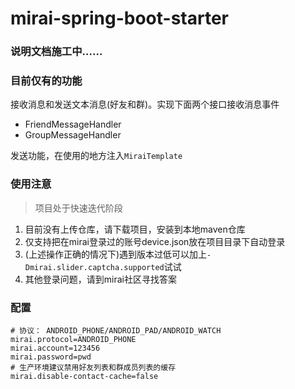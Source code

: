 # mirai-spring-boot-starter
### 说明文档施工中……
### 目前仅有的功能
接收消息和发送文本消息(好友和群)。实现下面两个接口接收消息事件
- FriendMessageHandler
- GroupMessageHandler

发送功能，在使用的地方注入`MiraiTemplate`

### 使用注意
> 项目处于快速迭代阶段
1. 目前没有上传仓库，请下载项目，安装到本地maven仓库
2. 仅支持把在mirai登录过的账号device.json放在项目目录下自动登录
3. (上述操作正确的情况下)遇到版本过低可以加上`-Dmirai.slider.captcha.supported`试试
4. 其他登录问题，请到mirai社区寻找答案

### 配置
```properties
# 协议： ANDROID_PHONE/ANDROID_PAD/ANDROID_WATCH
mirai.protocol=ANDROID_PHONE
mirai.account=123456
mirai.password=pwd
# 生产环境建议禁用好友列表和群成员列表的缓存
mirai.disable-contact-cache=false
```